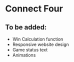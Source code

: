 # Connect Four

## To be added:
* Win Calculation function
* Responsive website design
* Game status text
* Animations